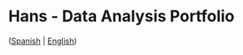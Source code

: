 # Hans - Data Analysis Portfolio 
([Spanish](https://github.com/HansAllTech/Hans_Data_Analysis_Portfolio/blob/main/Proyectos.md#tabla-de-contenido-es--en) | [English](https://github.com/HansAllTech/Hans_Data_Analysis_Portfolio/blob/main/Projects.md#table-of-content-es--en))                                                         
                                                                                                                                                                         
                                                                                         
                                                                                                             
                                                                                            
                                                                    
                                                     
                                                                               
                            
               
      
     
       
  
